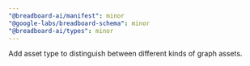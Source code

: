 ```yaml
---
"@breadboard-ai/manifest": minor
"@google-labs/breadboard-schema": minor
"@breadboard-ai/types": minor
---
```


Add asset type to distinguish between different kinds of graph assets.
